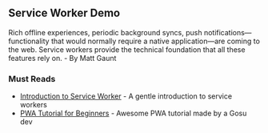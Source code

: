 <h2>Service Worker Demo</h2>
Rich offline experiences, periodic background syncs, push notifications—functionality that would normally require a native application—are coming to the web. Service workers provide the technical foundation that all these features rely on. - By Matt Gaunt
<h3>Must Reads</h3>

- [Introduction to Service Worker](https://developers.google.com/web/fundamentals/primers/service-workers/) - A gentle introduction to service workers
- [PWA Tutorial for Beginners](https://www.youtube.com/watch?v=4XT23X0Fjfk&list=PL4cUxeGkcC9gTxqJBcDmoi5Q2pzDusSL7) - Awesome PWA tutorial made by a Gosu dev
